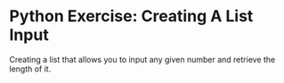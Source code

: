 # Python Exercise: Creating A List Input

Creating a list that allows you to input any given number and retrieve the length of it.
